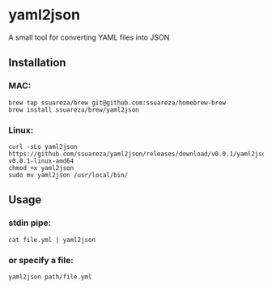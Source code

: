 # yaml2json

A small tool for converting YAML files into JSON

## Installation

### MAC:
```
brew tap ssuareza/brew git@github.com:ssuareza/homebrew-brew
brew install ssuareza/brew/yaml2json
```

### Linux:
```
curl -sLo yaml2json https://github.com/ssuareza/yaml2json/releases/download/v0.0.1/yaml2json-v0.0.1-linux-amd64
chmod +x yaml2json
sudo mv yaml2json /usr/local/bin/
```

## Usage

### stdin pipe:

`cat file.yml | yaml2json`

### or specify a file:

`yaml2json path/file.yml`
